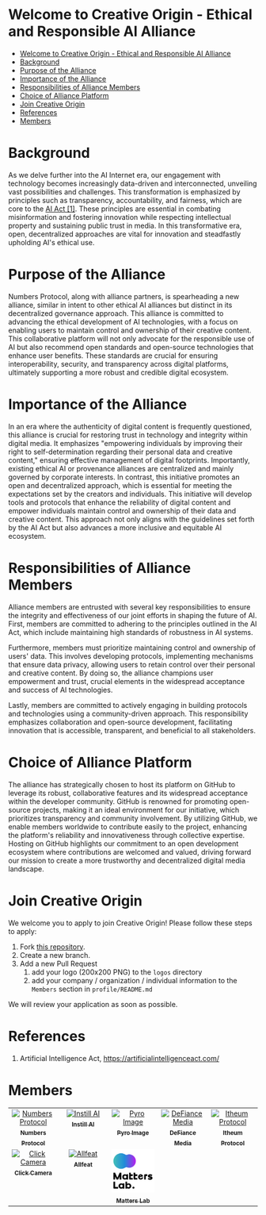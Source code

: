 # Welcome to Creative Origin - Ethical and Responsible AI Alliance

- [Welcome to Creative Origin - Ethical and Responsible AI Alliance](#welcome-to-creative-origin---ethical-and-responsible-ai-alliance)
- [Background](#background)
- [Purpose of the Alliance](#purpose-of-the-alliance)
- [Importance of the Alliance](#importance-of-the-alliance)
- [Responsibilities of Alliance Members](#responsibilities-of-alliance-members)
- [Choice of Alliance Platform](#choice-of-alliance-platform)
- [Join Creative Origin](#join-creative-origin)
- [References](#references)
- [Members](#members)

# Background

As we delve further into the AI Internet era, our engagement with technology becomes increasingly data-driven and interconnected, unveiling vast possibilities and challenges. This transformation is emphasized by principles such as transparency, accountability, and fairness, which are core to the [AI Act [1]](https://artificialintelligenceact.com/). These principles are essential in combating misinformation and fostering innovation while respecting intellectual property and sustaining public trust in media. In this transformative era, open, decentralized approaches are vital for innovation and steadfastly upholding AI's ethical use.

# Purpose of the Alliance

Numbers Protocol, along with alliance partners, is spearheading a new alliance, similar in intent to other ethical AI alliances but distinct in its decentralized governance approach. This alliance is committed to advancing the ethical development of AI technologies, with a focus on enabling users to maintain control and ownership of their creative content. This collaborative platform will not only advocate for the responsible use of AI but also recommend open standards and open-source technologies that enhance user benefits. These standards are crucial for ensuring interoperability, security, and transparency across digital platforms, ultimately supporting a more robust and credible digital ecosystem.

# Importance of the Alliance

In an era where the authenticity of digital content is frequently questioned, this alliance is crucial for restoring trust in technology and integrity within digital media. It emphasizes "empowering individuals by improving their right to self-determination regarding their personal data and creative content," ensuring effective management of digital footprints. Importantly, existing ethical AI or provenance alliances are centralized and mainly governed by corporate interests. In contrast, this initiative promotes an open and decentralized approach, which is essential for meeting the expectations set by the creators and individuals. This initiative will develop tools and protocols that enhance the reliability of digital content and empower individuals maintain control and ownership of their data and creative content. This approach not only aligns with the guidelines set forth by the AI Act but also advances a more inclusive and equitable AI ecosystem.

# Responsibilities of Alliance Members

Alliance members are entrusted with several key responsibilities to ensure the integrity and effectiveness of our joint efforts in shaping the future of AI. First, members are committed to adhering to the principles outlined in the AI Act, which include maintaining high standards of robustness in AI systems.

Furthermore, members must prioritize maintaining control and ownership of users' data. This involves developing protocols, implementing mechanisms that ensure data privacy, allowing users to retain control over their personal and creative content. By doing so, the alliance champions user empowerment and trust, crucial elements in the widespread acceptance and success of AI technologies.

Lastly, members are committed to actively engaging in building protocols and technologies using a community-driven approach. This responsibility emphasizes collaboration and open-source development, facilitating innovation that is accessible, transparent, and beneficial to all stakeholders.

# Choice of Alliance Platform

The alliance has strategically chosen to host its platform on GitHub to leverage its robust, collaborative features and its widespread acceptance within the developer community. GitHub is renowned for promoting open-source projects, making it an ideal environment for our initiative, which prioritizes transparency and community involvement. By utilizing GitHub, we enable members worldwide to contribute easily to the project, enhancing the platform's reliability and innovativeness through collective expertise. Hosting on GitHub highlights our commitment to an open development ecosystem where contributions are welcomed and valued, driving forward our mission to create a more trustworthy and decentralized digital media landscape.

# Join Creative Origin

We welcome you to apply to join Creative Origin! Please follow these steps to apply:

1. Fork [this repository](https://github.com/creative-origin/.github).
1. Create a new branch.
1. Add a new Pull Request
   1. add your logo (200x200 PNG) to the `logos` directory
   1. add your company / organization / individual information to the `Members` section in `profile/README.md`

We will review your application as soon as possible.

# References

1. Artificial Intelligence Act, https://artificialintelligenceact.com/

# Members

<table>
  <tbody>
    <tr>
      <td align="center" valign="top" width="20%"><a href="https://numbersprotocol.io" target="_blank"><img src="../logos/numbers-protocol.png" width="100px;" alt="Numbers Protocol"/><br /><sub><b>Numbers Protocol</b></sub></a><br /></td>
      <td align="center" valign="top" width="20%"><a href="https://www.instill.tech" target="_blank"><img src="../logos/instill-ai.png" width="100px;" alt="Instill AI"/><br /><sub><b>Instill AI</b></sub></a></td>
      <td align="center" valign="top" width="20%"><a href="https://www.facebook.com/pyroimage" target="_blank"><img src="../logos/pyro-image.png" width="100px;" alt="Pyro Image"/><br /><sub><b>Pyro Image</b></sub></a></td>
      <td align="center" valign="top" width="20%"><a href="https://defiance.media" target="_blank"><img src="../logos/defiance-media.png" width="100px;" alt="DeFiance Media"/><br /><sub><b>DeFiance Media</b></sub></a></td>
      <td align="center" valign="top" width="20%"><a href="https://itheum.io" target="_blank"><img src="../logos/itheum-protocol.png" width="100px;" alt="Itheum Protocol"/><br /><sub><b>Itheum Protocol</b></sub></a><br /></td>
    </tr>
    <tr>
      <td align="center" valign="top" width="20%"><a href="https://clickapp.com" target="_blank"><img src="../logos/click.png" width="100px;" alt="Click Camera"/><br /><sub><b>Click Camera</b></sub></a><br /></td>
      <td align="center" valign="top" width="20%"><a href="https://www.allfeat.com" target="_blank"><img src="../logos/allfeat.png" width="100px;" alt="Allfeat"/><br /><sub><b>Allfeat</b></sub></a><br /></td>
      <td align="center" valign="top" width="20%"><a href="https://matters-lab.io/" target="_blank"><img src="../logos/matters.png" width="100px;" alt="Matters Lab"/><br /><sub><b>Matters Lab</b></sub></a><br /></td>
    </tr>
  </tbody>
</table>
